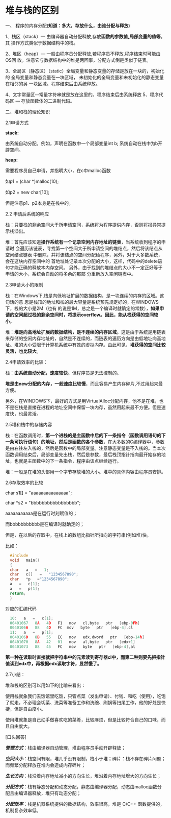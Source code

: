 # 堆与栈的区别

一、 程序的内存分配(**知道：多大，存放什么，由谁分配与释放**)

1、栈区（stack）— 由编译器自动分配释放,存放**函数的参数值,局部变量的值等**。其
操作方式类似于数据结构中的栈。

2、堆区（heap）— 一般由程序员分配释放,若程序员不释放,程序结束时可能由OS回
收。注意它与数据结构中的堆是两回事，分配方式倒是类似于链表。

3、全局区（静态区）（static）全局变量和静态变量的存储是放在一块的，初始化的
全局变量和静态变量在一块区域， 未初始化的全局变量和未初始化的静态变量在相邻的另
一块区域。程序结束后由系统释放。

4、文字常量区--常量字符串就是放在这里的。程序结束后由系统释放
5、程序代码区 — 存放函数体的二进制代码。

二、堆和栈的理论知识

  2.1申请方式

  **stack:**

  由系统自动分配。例如，声明在函数中一个局部变量int b;   系统自动在栈中为b开辟空间。

  **heap:**

  需要程序员自己申请，并指明大小，在c中malloc函数

  如p1 = (char *)malloc(10);

  如p2 = new char[10];

  但是注意p1、p2本身是在栈中的。

  2.2 申请后系统的响应

  栈：只要栈的剩余空间大于所申请空间，系统将为程序提供内存，否则将报异常提示栈溢出。

  堆：首先应该知道**操作系统有一个记录空闲内存地址的链表**，当系统收到程序的申请时
  会遍历该链表，寻找第一个空间大于所申请空间的堆结点，然后将该结点从空闲结点链表
  中删除，并将该结点的空间分配给程序，另外，对于大多数系统，会在这块内存空间中的
  首地址处记录本次分配的大小，这样，代码中的delete语句才能正确的释放本内存空间。
  另外，由于找到的堆结点的大小不一定正好等于申请的大小，系统会自动的将多余的那部
  分重新放入空闲链表中。

  2.3申请大小的限制

  栈：在Windows下,栈是向低地址扩展的数据结构，是一块连续的内存的区域。这句话的意
  思是栈顶的地址和栈的最大容量是系统预先规定好的，在WINDOWS下，栈的大小是2M（也有
  的说是1M，总之是一个编译时就确定的常数），**如果申请的空间超过栈的剩余空间时，将提示overflow。因此，能从栈获得的空间较小**。

  堆：**堆是向高地址扩展的数据结构，是不连续的内存区域**。这是由于系统是用链表来存储的空闲内存地址的，自然是不连续的，而链表的遍历方向是由低地址向高地址。堆的大小受限于计算机系统中有效的虚拟内存。由此可见，**堆获得的空间比较灵活，也比较大**。

  2.4申请效率的比较：

  栈：**由系统自动分配，速度较快**。但程序员是无法控制的。

  **堆是由new分配的内存，一般速度比较慢**，而且容易产生内存碎片,不过用起来最方便。

  另外，在WINDOWS下，最好的方式是用VirtualAlloc分配内存，他不是在堆，也不是在栈是直接在进程的地址空间中保留一块内存，虽然用起来最不方便。但是速度快，也最灵活。

  2.5堆和栈中的存储内容

  栈：在函数调用时，**第一个进栈的是主函数中后的下一条指令（函数调用语句的下一条可执行语句）的地址，然后是函数的各个参数**，在大多数的C编译器中，参数是由右往左入栈的，然后是函数中的局部变量。注意静态变量是不入栈的。当本次函数调用结束后，局部变量先出栈，然后是参数，最后栈顶指针指向最开始存的地址，也就是主函数中的下一条指令，程序由该点继续运行。

  堆：一般是在堆的头部用一个字节存放堆的大小。堆中的具体内容由程序员安排。

  2.6存取效率的比较

  char  s1[] =  "aaaaaaaaaaaaaaa";

  char  *s2  =  "bbbbbbbbbbbbbbbbb";

  aaaaaaaaaaa是在运行时刻赋值的；

  而bbbbbbbbbbb是在编译时就确定的；

  但是，在以后的存取中，在栈上的数组比指针所指向的字符串(例如堆)快。

  比如：
  
```C
  #include   
  void   main()   
  {   
  char   a   =   1;   
  char   c[]   =   "1234567890";   
  char   *p   ="1234567890";   
  a   =   c[1];   
  a   =   p[1];   
  return;   
  }  
```

  对应的汇编代码

```C
  10:   a   =   c[1];
  00401067   8A   4D   F1   mov   cl,byte   ptr   [ebp-0Fh]
  0040106A   88   4D   FC  mov   byte   ptr   [ebp-4],cl
  11:   a   =   p[1];
  0040106D   8B   55   EC   mov   edx,dword   ptr   [ebp-14h]
  00401070   8A   42   01   mov   al,byte   ptr   [edx+1]
  00401073   88   45   FC   mov   byte   ptr   [ebp-4],al
```

  **第一种在读取时直接就把字符串中的元素读到寄存器cl中，而第二种则要先把指针值读到edx中，再根据edx读取字符，显然慢了。**

  2.7小结：

  堆和栈的区别可以用如下的比喻来看出：

  使用栈就象我们去饭馆里吃饭，只管点菜（发出申请）、付钱、和吃（使用），吃饱了就走，不必理会切菜、洗菜等准备工作和洗碗、刷锅等扫尾工作，他的好处是快捷，但是自由度小。

  使用堆就象是自己动手做喜欢吃的菜肴，比较麻烦，但是比较符合自己的口味，而且自由度大。
  
[口头回答]

  ***管理方式***：栈由编译器自动管理，堆由程序员手动开辟释放；

  ***空间大小***：栈空间有限，堆几乎没有限制，栈小于堆；碎片：栈不存在碎片问题；而频繁分配释放在堆内会造成内存碎片；

  ***生长方向***：栈沿着内存地址减小的方向生长，堆沿着内存地址增大的方向生长；

  ***分配方式***：栈有静态分配和动态分配，静态由编译器分配，动态由malloc函数分配且由编译器释放，堆只有动态分配；

  ***分配效率***：栈是机器系统提供的数据结构，效率很高，堆是 C/C++ 函数提供的，机制复杂效率低。
